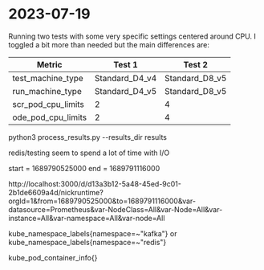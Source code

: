 # 2023-07-19

Running two tests with some very specific settings centered around CPU.  I toggled a bit more than needed but the main differences are:

| Metric             | Test 1            | Test 2                 |
|--------------------|-------------------|------------------------|
| test_machine_type  | Standard_D4_v4    | Standard_D8_v5         |
| run_machine_type   | Standard_D4_v5    | Standard_D8_v5         |
| scr_pod_cpu_limits | 2                 | 4                      |
| ode_pod_cpu_limits | 2                 | 4                      |


python3 process_results.py --results_dir results

redis/testing seem to spend a lot of time with I/O

start = 1689790525000
end = 1689791116000

http://localhost:3000/d/d13a3b12-5a48-45ed-9c01-2b1de6609a4d/nickruntime?orgId=1&from=1689790525000&to=1689791116000&var-datasource=Prometheus&var-NodeClass=All&var-Node=All&var-instance=All&var-namespace=All&var-node=All

kube_namespace_labels{namespace=~"kafka"} or kube_namespace_labels{namespace=~"redis"}

kube_pod_container_info{}